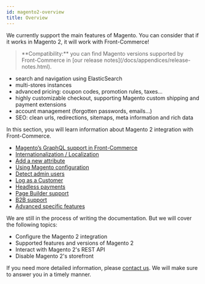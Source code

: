 ```yaml
---
id: magento2-overview
title: Overview
---
```


We currently support the main features of Magento. You can consider that if it works in Magento 2, it will work with Front-Commerce!

<blockquote class="info">
  **Compatibility:** you can find Magento versions supported by Front-Commerce in [our release notes](/docs/appendices/release-notes.html).
</blockquote>

- search and navigation using ElasticSearch
- multi-stores instances
- advanced pricing: coupon codes, promotion rules, taxes…
- highly customizable checkout, supporting Magento custom shipping and payment extensions
- account management (forgotten passwords, emails…)
- SEO: clean urls, redirections, sitemaps, meta information and rich data

In this section, you will learn information about Magento 2 integration with Front-Commerce.

- [Magento’s GraphQL support in Front-Commerce](/docs/magento2/graphql.html)
- [Internationalization / Localization](/docs/magento2/i18n.html)
- [Add a new attribute](/docs/magento2/add-new-attribute.html)
- [Using Magento configuration](/docs/magento2/using-magento-configuration.html)
- [Detect admin users](/docs/magento2/detect-admin-users.html)
- [Log as a Customer](/docs/magento2/log-as-customer.html)
- [Headless payments](/docs/magento2/headless-payments.html)
- [Page Builder support](/docs/magento2/page-builder.html)
- [B2B support](/docs/magento2/b2b.html)
- [Advanced specific features](/docs/magento2/advanced.html)

We are still in the process of writing the documentation. But we will cover the following topics:

- Configure the Magento 2 integration
- Supported features and versions of Magento 2
- Interact with Magento 2's REST API
- Disable Magento 2's storefront

If you need more detailed information, please <span class="intercom-launcher">[contact us](mailto:support@front-commerce.com)</span>. We will make sure to answer you in a timely manner.
